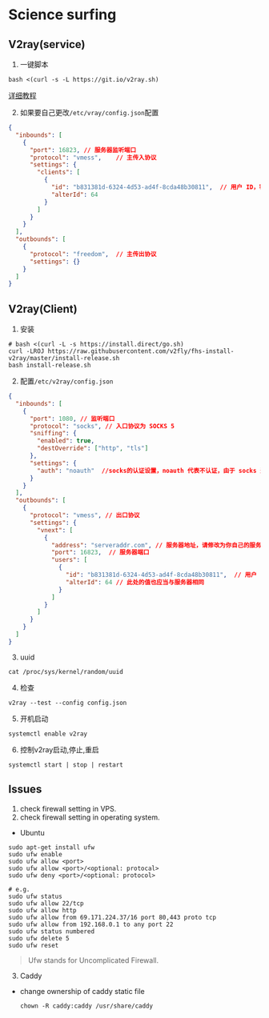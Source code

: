 Science surfing
=======

V2ray(service)
-----

1. 一键脚本

```shell
bash <(curl -s -L https://git.io/v2ray.sh)
```
[详细教程](https://github.com/233boy/v2ray/wiki/V2Ray%E6%90%AD%E5%BB%BA%E8%AF%A6%E7%BB%86%E5%9B%BE%E6%96%87%E6%95%99%E7%A8%8B)

2. 如果要自己更改`/etc/vray/config.json`配置

```json
{
  "inbounds": [
    {
      "port": 16823, // 服务器监听端口
      "protocol": "vmess",    // 主传入协议
      "settings": {
        "clients": [
          {
            "id": "b831381d-6324-4d53-ad4f-8cda48b30811",  // 用户 ID，客户端与服务器必须相同
            "alterId": 64
          }
        ]
      }
    }
  ],
  "outbounds": [
    {
      "protocol": "freedom",  // 主传出协议
      "settings": {}
    }
  ]
}
```


V2ray(Client)
-------------

1. 安装

```shell
# bash <(curl -L -s https://install.direct/go.sh)
curl -LROJ https://raw.githubusercontent.com/v2fly/fhs-install-v2ray/master/install-release.sh
bash install-release.sh
```

2. 配置`/etc/v2ray/config.json`

```json
{
  "inbounds": [
    {
      "port": 1080, // 监听端口
      "protocol": "socks", // 入口协议为 SOCKS 5
      "sniffing": {
        "enabled": true,
        "destOverride": ["http", "tls"]
      },
      "settings": {
        "auth": "noauth"  //socks的认证设置，noauth 代表不认证，由于 socks 通常在客户端使用，所以这里不认证
      }
    }
  ],
  "outbounds": [
    {
      "protocol": "vmess", // 出口协议
      "settings": {
        "vnext": [
          {
            "address": "serveraddr.com", // 服务器地址，请修改为你自己的服务器 IP 或域名
            "port": 16823,  // 服务器端口
            "users": [
              {
                "id": "b831381d-6324-4d53-ad4f-8cda48b30811",  // 用户 ID，必须与服务器端配置相同
                "alterId": 64 // 此处的值也应当与服务器相同
              }
            ]
          }
        ]
      }
    }
  ]
}
```

3. uuid

```shell
cat /proc/sys/kernel/random/uuid
```

4. 检查

```shell
v2ray --test --config config.json
```

5. 开机启动

```shell
systemctl enable v2ray
```

6. 控制v2ray启动,停止,重启

```shell
systemctl start | stop | restart
```

Issues
------
1. check firewall setting in VPS.
2. check firewall setting in operating system.
  - Ubuntu
  ``` shell
  sudo apt-get install ufw
  sudo ufw enable
  sudo ufw allow <port>
  sudo ufw allow <port>/<optional: protocal>
  sudo ufw deny <port>/<optional: protocol>

  # e.g.
  sudo ufw status
  sudo ufw allow 22/tcp
  sudo ufw allow http
  sudo ufw allow from 69.171.224.37/16 port 80,443 proto tcp
  sudo ufw allow from 192.168.0.1 to any port 22
  sudo ufw status numbered
  sudo ufw delete 5
  sudo ufw reset
  ```
  > Ufw stands for Uncomplicated Firewall.
  
3. Caddy
  - change ownership of caddy static file
    ``` shell
    chown -R caddy:caddy /usr/share/caddy
    ```
